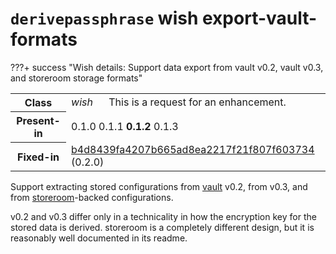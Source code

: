 # `derivepassphrase` wish export-vault-formats

???+ success "Wish details: Support data export from vault v0.2, vault v0.3, and storeroom storage formats"
    <table id="bug-summary" markdown>
        <tr><th scope=col>Class<td><i>wish</i><td>This is a request for an enhancement.
        <tr><th scope=col>Present-in<td colspan=2>0.1.0 0.1.1 <b>0.1.2</b> 0.1.3
        <tr><th scope=col>Fixed-in<td colspan=2><a href="https://github.com/the-13th-letter/derivepassphrase/commit/b4d8439fa4207b665ad8ea2217f21f807f603734">b4d8439fa4207b665ad8ea2217f21f807f603734</a> (0.2.0)
    </table>

Support extracting stored configurations from [vault][] v0.2, from v0.3, and from [storeroom][]-backed configurations.

v0.2 and v0.3 differ only in a technicality in how the encryption key for the stored data is derived. storeroom is a completely different design, but it is reasonably well documented in its readme.

  [vault]: https://github.com/jcoglan/vault 'jcoglan/vault'
  [storeroom]: https://www.npmjs.com/package/storeroom 'npm:storeroom'
